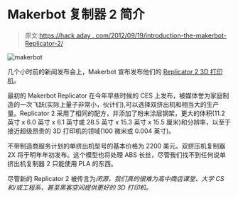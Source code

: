 # Makerbot 复制器 2 简介

> 原文:[https://hack aday . com/2012/09/19/introduction-the-makerbot-Replicator-2/](https://hackaday.com/2012/09/19/introducing-the-makerbot-replicator-2/)

![](../Images/e47095031a18850e31a3843e560231d5.png "makerbot")

几个小时前的新闻发布会上，Makerbot 宣布发布他们的 [Replicator 2 3D 打印机](https://store.makerbot.com/replicator2.html)。

最初的 Makerbot Replicator 在今年早些时候的 CES 上发布，被媒体誉为家庭制造的一次飞跃(实际上量子非常小，伙计们),可以选择双挤出机和相当大的生产量。Replicator 2 采用了相同的配方，并添加了粉末涂层钢架，更大的体积(11.2 英寸 x 6.0 英寸 x 6.1 英寸或 28.5 英寸 x 15.3 英寸 x 15.5 厘米)和分辨率，以至于接近超级昂贵的 3D 打印机的领域(100 微米或 0.004 英寸)。

不带制造商服务计划的单挤出机型号的基本价格为 2200 美元。双挤压机复制器 2X 将于明年年初发布。这个模型也将处理 ABS 长丝，尽管我们找不到任何说单挤出机复制器 2 只能使用 PLA 的东西。

尽管新的 Replicator 2 被传言为*闭源，我们真的很难为高中商店课堂、大学 CS 和/或工程系，甚至黑客空间提供更好的 3D 打印机。*